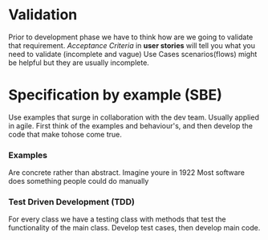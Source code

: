 # Validation
Prior to development phase we have to think how are we going to validate that requirement.
*Acceptance Criteria* in **user stories** will tell you what you need to validate (incomplete and vague)
Use Cases scenarios(flows) might be helpful but they are usually incomplete.

# Specification by example (SBE)
Use examples that surge in collaboration with the dev team. Usually applied in agile. First think of the examples and behaviour's, and then develop the code that make tohose come true.
### Examples
Are concrete rather than abstract. Imagine youre in 1922
Most software does something people could do manually

### Test Driven Development (TDD)
For every class we have a testing class with methods that test the functionality of the main class.
Develop test cases, then develop main code.
